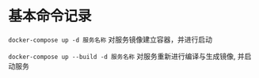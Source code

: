 # 基本命令记录

`docker-compose up -d 服务名称` 对服务镜像建立容器，并进行启动

`docker-compose up --build -d 服务名称` 对服务重新进行编译与生成镜像, 并启动服务
